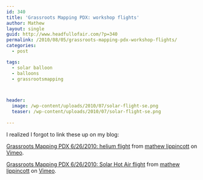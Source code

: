```yaml
---
id: 340
title: 'Grassroots Mapping PDX: workshop flights'
author: Mathew
layout: single
guid: http://www.headfullofair.com/?p=340
permalink: /2010/08/05/grassroots-mapping-pdx-workshop-flights/
categories:
  - post

tags:
  - solar balloon
  - balloons
  - grassrootsmapping



header:
  image: /wp-content/uploads/2010/07/solar-flight-se.png
  teaser: /wp-content/uploads/2010/07/solar-flight-se.png
  
---
```

I realized I forgot to link these up on my blog:



[Grassroots Mapping PDX 6/26/2010: helium flight][1] from [mathew lippincott][2] on [Vimeo][3].



[Grassroots Mapping PDX 6/26/2010: Solar Hot Air flight][4] from [mathew lippincott][2] on [Vimeo][3].

 [1]: http://vimeo.com/13441056
 [2]: http://vimeo.com/user4297261
 [3]: http://vimeo.com
 [4]: http://vimeo.com/13441210